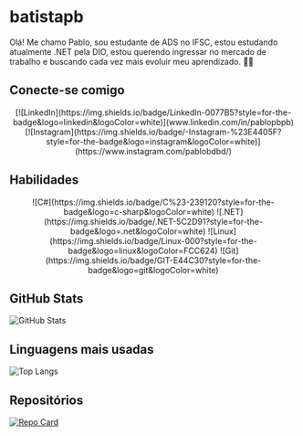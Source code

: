
# batistapb

Olá! Me chamo Pablo, sou estudante de ADS no IFSC, estou estudando atualmente .NET pela DIO, estou querendo ingressar no mercado de trabalho e buscando cada vez mais evoluir meu aprendizado. :technologist:

## Conecte-se comigo 
<p align="center">
 [![LinkedIn](https://img.shields.io/badge/LinkedIn-0077B5?style=for-the-badge&logo=linkedin&logoColor=white)](www.linkedin.com/in/pablopbpb) 
  [![Instagram](https://img.shields.io/badge/-Instagram-%23E4405F?style=for-the-badge&logo=instagram&logoColor=white)](https://www.instagram.com/pablobdbd/) 
</p>

## Habilidades
<p align="center">
![C#](https://img.shields.io/badge/C%23-239120?style=for-the-badge&logo=c-sharp&logoColor=white) 
![.NET](https://img.shields.io/badge/.NET-5C2D91?style=for-the-badge&logo=.net&logoColor=white) 
 ![Linux](https://img.shields.io/badge/Linux-000?style=for-the-badge&logo=linux&logoColor=FCC624) 
  ![Git](https://img.shields.io/badge/GIT-E44C30?style=for-the-badge&logo=git&logoColor=white) 
  </p>

  ## GitHub Stats

  ![GitHub Stats](https://github-readme-stats.vercel.app/api?username=batistapb&theme=transparent&bg_color=000&border_color=30A3DC&show_icons=true&icon_color=30A3DC&title_color=E94D5F&text_color=FFF)

  ## Linguagens mais usadas

![Top Langs](https://github-readme-stats-git-masterrstaa-rickstaa.vercel.app/api/top-langs/?username=batistapb&layout=compact&bg_color=000&border_color=30A3DC&title_color=E94D5F&text_color=FFF)

## Repositórios

[![Repo Card](https://github-readme-stats.vercel.app/api/pin/?username=batistapb&repo=trilha-net-testes-unitarios-desafio&bg_color=000&border_color=30A3DC&show_icons=true&icon_color=30A3DC&title_color=E94D5F&text_color=FFF)](https://github.com/batistapb/SEUREPOtrilha-net-testes-unitarios-desafioSITORIO)